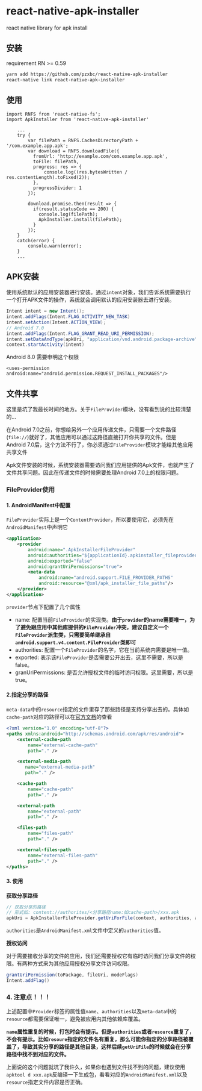 # react-native-apk-installer

react native library for apk install

## 安装

requirement RN >= 0.59

```sh
yarn add https://github.com/pzxbc/react-native-apk-installer
react-native link react-native-apk-installer
```

## 使用

```tsx
import RNFS from 'react-native-fs';
import ApkInstaller from 'react-native-apk-installer'

    ...
    try {
        var filePath = RNFS.CachesDirectoryPath + '/com.example.app.apk';
        var download = RNFS.downloadFile({
          fromUrl: 'http://example.com/com.example.app.apk',
          toFile: filePath,
          progress: res => {
              console.log((res.bytesWritten / res.contentLength).toFixed(2));
          },
          progressDivider: 1
        });

        download.promise.then(result => {
          if(result.statusCode == 200) {
            console.log(filePath);
            ApkInstaller.install(filePath);
          }
        });
    }
    catch(error) {
        console.warn(error);
    }
    ...
```

## APK安装

使用系统默认的应用安装器进行安装。通过`intent`对象，我们告诉系统需要执行一个打开APK文件的操作，系统就会调用默认的应用安装器去进行安装。

```java
Intent intent = new Intent();
intent.addFlags(Intent.FLAG_ACTIVITY_NEW_TASK)
intent.setAction(Intent.ACTION_VIEW);
// Android 7.0
intent.addFlags(Intent.FLAG_GRANT_READ_URI_PERMISSION);
intent.setDataAndType(apkUri, "application/vnd.android.package-archive");
context.startActivity(intent)
```

Android 8.0 需要申明这个权限

```
<uses-permission android:name="android.permission.REQUEST_INSTALL_PACKAGES"/>
```

## 文件共享

这里是坑了我最长时间的地方。关于`FileProvider`模块，没有看到说的比较清楚的...

在Android 7.0之前，你想给另外一个应用传递文件，只需要一个文件路径(`file://`)就好了，其他应用可以通过这路径直接打开你共享的文件。但是Android 7.0后，这个方法不行了，你必须通过`FileProvider`模块才能给其他应用共享文件

Apk文件安装的时候，系统安装器需要访问我们应用提供的Apk文件，也就产生了文件共享问题。因此在传递文件的时候需要处理Android 7.0上的权限问题。

### FileProvider使用

#### 1. AndroidManifest中配置

`FileProvider`实际上是一个`ContentProvider`，所以要使用它，必须先在`AndroidManifest`中声明它

```xml
<application>
    <provider
        android:name=".ApkInstallerFileProvider"
        android:authorities="${applicationId}.apkinstaller_fileprovider"
        android:exported="false"
        android:grantUriPermissions="true">
        <meta-data
            android:name="android.support.FILE_PROVIDER_PATHS"
            android:resource="@xml/apk_installer_file_paths"/>
    </provider>
</application>
```

`provider`节点下配置了几个属性

* name: 配置当前`FileProvider`的实现类。**由于`provider`的name需要唯一，为了避免跟应用中其他库提供的`FileProvider`冲突，建议自定义一个`FileProvider`派生类，只需要简单继承自`android.support.v4.content.FileProvider`类即可**
* authorities: 配置一个`FileProvider`的名字，它在当前系统内需要是唯一值。
* exported: 表示该`FileProvider`是否需要公开出去，这里不需要，所以是 false。
* granUriPermissions: 是否允许授权文件的临时访问权限。这里需要，所以是 true。

#### 2.指定分享的路径

`meta-data`中的`resource`指定的文件里存了那些路径是支持分享出去的。具体如`cache-path`对应的路径可以在[官方文档](https://developer.android.com/reference/android/support/v4/content/FileProvider#SpecifyFiles)的查看

```xml
<?xml version="1.0" encoding="utf-8"?>
<paths xmlns:android="http://schemas.android.com/apk/res/android">
    <external-cache-path
        name="external-cache-path"
        path="." />

    <external-media-path 
       name="external-media-path"  
       path="." />

    <cache-path
        name="cache-path"
        path="." />

    <external-path
        name="external-path"
        path="." />

    <files-path
        name="files-path"
        path="." />

    <external-files-path
        name="external-files-path"
        path="." />
</paths>
```

#### 3. 使用

**获取分享路径**

```java
// 获取分享的路径
// 形式如: content://authorites/<分享路径name:如cache-path>/xxx.apk
apkUri = ApkInstallerFileProvider.getUriForFile(context, authorities, apkFile)
```

`authorities`是`AndroidManifest.xml`文件中定义的`authorities`值。

**授权访问**

对于需要接收分享的文件的应用，我们还需要授权它有临时访问我们分享文件的权限。有两种方式来为其他应用授权分享文件访问权限。

```java
grantUriPermission(toPackage, fileUri, modeFlags)
Intent.addFlag()
```

### 4. 注意点！！！

上述配置中`Provider`标签的属性值`name`、`authorities`以及`meta-data`中的`resource`都需要保证唯一，避免被应用内其他依赖库覆盖。

**`name`属性重复的时候，打包时会有提示。但是`authorities`或者`resource`重复了，不会有提示。比如`resoure`指定的文件名有重复，那么可能你指定的分享路径被覆盖了，导致其实分享的路径是其他目录，这样后续`getUriFile`的时候就会在分享路径中找不到对应的文件。**

上面说的这个问题就坑了我许久，如果你也遇到文件找不到的问题，建议使用`apktool d xxx.apk`反编译一下生成包，看看对应的`AndroidManifest.xml`以及`resource`指定文件内容是否正确。


